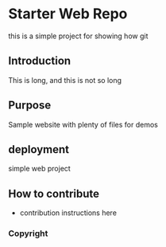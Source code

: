 # Starter Web Repo

this is a simple project for showing how git

## Introduction
This is long, and this is not so long


## Purpose

Sample website with plenty of files for demos

## deployment
simple web project

## How to contribute
- contribution instructions here

### Copyright



